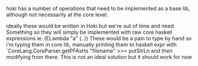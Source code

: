 hoki has a number of operations that need to be implemented as a base lib, although not necessarily at the core level.

ideally these would be written in Hoki but we're out of time and need Something so they will simply be implemented with raw core haskell expressions
ie: (ELambda "a" (..))
These would be a pain to type by hand so i'm typing them in core lib, manually printing them to haskell expr with 
`CoreLang.CoreParser.getPFAsHs "filename" >>= putStrLn
and then modifying from there. This is not an ideal solution but it should work for now